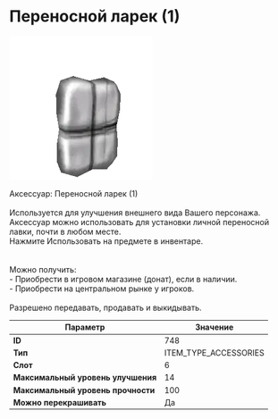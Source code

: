 # Переносной ларек (1)

![Item Image](../img/748.webp?raw=true)

Аксессуар: Переносной ларек (1)<br><br>Используется для улучшения внешнего вида Вашего персонажа.<br>Аксессуар можно использовать для установки личной переносной лавки, почти в любом месте.<br>Нажмите Использовать на предмете в инвентаре.<br><br><br>Можно получить: <br>- Приобрести в игровом магазине (донат), если в наличии.<br>- Приобрести на центральном рынке у игроков.<br><br>Разрешено передавать, продавать и выкидывать.


| Параметр | Значение |
|----------|----------|
| **ID** | 748 |
| **Тип** | ITEM_TYPE_ACCESSORIES |
| **Слот** | 6 |
| **Максимальный уровень улучшения** | 14 |
| **Максимальный уровень прочности** | 100 |
| **Можно перекрашивать** | Да |

